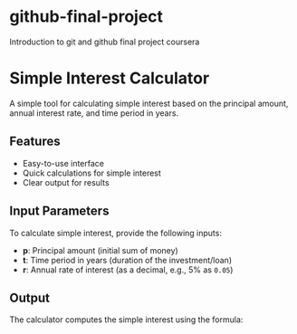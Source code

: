 # github-final-project
Introduction to git and github final project coursera
# Simple Interest Calculator

A simple tool for calculating simple interest based on the principal amount, annual interest rate, and time period in years.

## Features

- Easy-to-use interface
- Quick calculations for simple interest
- Clear output for results

## Input Parameters

To calculate simple interest, provide the following inputs:

- **p**: Principal amount (initial sum of money)
- **t**: Time period in years (duration of the investment/loan)
- **r**: Annual rate of interest (as a decimal, e.g., 5% as `0.05`)

## Output

The calculator computes the simple interest using the formula:

